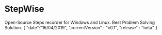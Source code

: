 # StepWise
Open-Source Steps recorder for Windows and Linux. Best Problem Solving Solution.
{
"date":"16/04/2019",
"currentVersion" : "v0.1",
"release" : "beta"
}
